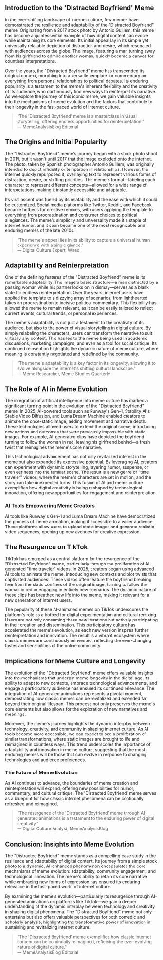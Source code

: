 ## Introduction to the 'Distracted Boyfriend' Meme

In the ever-shifting landscape of internet culture, few memes have demonstrated the resilience and adaptability of the "Distracted Boyfriend" meme. Originating from a 2017 stock photo by Antonio Guillem, this meme has become a quintessential example of how digital content can evolve while maintaining its core elements. Its initial appeal lay in its simple yet universally relatable depiction of distraction and desire, which resonated with audiences across the globe. The image, featuring a man turning away from his girlfriend to admire another woman, quickly became a canvas for countless interpretations.

Over the years, the "Distracted Boyfriend" meme has transcended its original context, morphing into a versatile template for commentary on everything from personal relationships to political debates. Its enduring popularity is a testament to the meme's inherent flexibility and the creativity of its audience, who continuously find new ways to reinterpret its narrative. As we explore the journey of this iconic meme, we gain valuable insights into the mechanisms of meme evolution and the factors that contribute to their longevity in the fast-paced world of internet culture.

> "The 'Distracted Boyfriend' meme is a masterclass in visual storytelling, offering endless opportunities for reinterpretation."  
> — MemeAnalysisBlog Editorial

## The Origins and Initial Popularity

The "Distracted Boyfriend" meme's journey began with a stock photo shoot in 2015, but it wasn't until 2017 that the image exploded onto the internet. The photo, taken by Spanish photographer Antonio Guillem, was originally intended to depict infidelity or temptation in relationships. However, the internet quickly repurposed it, overlaying text to represent various forms of distraction, desire, or shifting priorities. The meme's format—labeling each character to represent different concepts—allowed for a wide range of interpretations, making it instantly accessible and adaptable.

Its viral ascent was fueled by its relatability and the ease with which it could be customized. Social media platforms like Twitter, Reddit, and Facebook became hotbeds for creative remixes, with users applying the template to everything from procrastination and consumer choices to political allegiances. The meme's simplicity and universality made it a staple of internet humor, and it soon became one of the most recognizable and enduring memes of the late 2010s.

> "The meme's appeal lies in its ability to capture a universal human experience with a single glance."  
> — Digital Culture Expert, Wired

## Adaptability and Reinterpretation

One of the defining features of the "Distracted Boyfriend" meme is its remarkable adaptability. The image's basic structure—a man distracted by a passing woman while his partner looks on in dismay—serves as a blank slate for endless reinterpretation. Over the years, internet users have applied the template to a dizzying array of scenarios, from lighthearted takes on procrastination to incisive political commentary. This flexibility has allowed the meme to remain relevant, as it can be easily tailored to reflect current events, cultural trends, or personal experiences.

The meme's adaptability is not just a testament to the creativity of its audience, but also to the power of visual storytelling in digital culture. By simply relabeling the characters, users can transform the narrative to suit virtually any context. This has led to the meme being used in academic discussions, marketing campaigns, and even as a tool for social critique. Its continued reinvention highlights the dynamic nature of meme culture, where meaning is constantly negotiated and redefined by the community.

> "The meme's adaptability is a key factor in its longevity, allowing it to evolve alongside the internet's shifting cultural landscape."  
> — Meme Researcher, Meme Studies Quarterly

## The Role of AI in Meme Evolution

The integration of artificial intelligence into meme culture has marked a significant turning point in the evolution of the "Distracted Boyfriend" meme. In 2025, AI-powered tools such as Runway's Gen-1, Stability AI's Stable Video Diffusion, and Luma Dream Machine enabled creators to animate the once-static image, adding movement and narrative depth. These technologies allowed users to extend the original scene, introducing new actions and outcomes that were previously impossible with static images. For example, AI-generated clips have depicted the boyfriend turning to follow the woman in red, leaving his girlfriend behind—a fresh twist that reimagines the meme's core narrative.

This technological advancement has not only revitalized interest in the meme but also expanded its expressive potential. By leveraging AI, creators can experiment with dynamic storytelling, layering humor, suspense, or even eeriness into the familiar scene. The result is a new genre of "time traveler" videos, where the meme's characters are set in motion, and the story can take unexpected turns. This fusion of AI and meme culture exemplifies how digital creativity is being reshaped by technological innovation, offering new opportunities for engagement and reinterpretation.

### AI Tools Empowering Meme Creators

AI tools like Runway's Gen-1 and Luma Dream Machine have democratized the process of meme animation, making it accessible to a wider audience. These platforms allow users to upload static images and generate realistic video sequences, opening up new avenues for creative expression.

## The Resurgence on TikTok

TikTok has emerged as a central platform for the resurgence of the "Distracted Boyfriend" meme, particularly through the proliferation of AI-generated "time traveler" videos. In 2025, creators began using advanced AI tools to animate the meme, introducing new contexts and plot twists that captivated audiences. These videos often feature the boyfriend breaking free from the static confines of the original image, turning to follow the woman in red or engaging in entirely new scenarios. The dynamic nature of these clips has breathed new life into the meme, making it relevant for a new generation of internet users.

The popularity of these AI-animated memes on TikTok underscores the platform's role as a hotbed for digital experimentation and cultural remixing. Users are not only consuming these new iterations but actively participating in their creation and dissemination. This participatory culture has accelerated the meme's evolution, as each new version inspires further reinterpretation and innovation. The result is a vibrant ecosystem where classic memes are continuously reinvented, reflecting the ever-changing tastes and sensibilities of the online community.

## Implications for Meme Culture and Longevity

The evolution of the "Distracted Boyfriend" meme offers valuable insights into the mechanisms that underpin meme longevity in the digital age. Its ability to adapt to new contexts, embrace technological advancements, and engage a participatory audience has ensured its continued relevance. The integration of AI-generated animations represents a pivotal moment, demonstrating how classic memes can be revitalized and extended far beyond their original lifespan. This process not only preserves the meme's core elements but also allows for the exploration of new narratives and meanings.

Moreover, the meme's journey highlights the dynamic interplay between technology, creativity, and community in shaping internet culture. As AI tools become more accessible, we can expect to see a proliferation of similar transformations, where static images are brought to life and reimagined in countless ways. This trend underscores the importance of adaptability and innovation in meme culture, suggesting that the most enduring memes will be those that can evolve in response to changing technologies and audience preferences.

### The Future of Meme Evolution

As AI continues to advance, the boundaries of meme creation and reinterpretation will expand, offering new possibilities for humor, commentary, and cultural critique. The 'Distracted Boyfriend' meme serves as a blueprint for how classic internet phenomena can be continually refreshed and reimagined.

> "The resurgence of the 'Distracted Boyfriend' meme through AI-generated animations is a testament to the enduring power of digital creativity."  
> — Digital Culture Analyst, MemeAnalysisBlog

## Conclusion: Insights into Meme Evolution

The "Distracted Boyfriend" meme stands as a compelling case study in the resilience and adaptability of digital content. Its journey from a simple stock photo to a dynamic, AI-enhanced phenomenon encapsulates the core mechanisms of meme evolution: adaptability, community engagement, and technological innovation. The meme's ability to retain its core narrative while embracing new forms of expression has ensured its enduring relevance in the fast-paced world of internet culture.

By examining the meme's evolution—particularly its resurgence through AI-generated animations on platforms like TikTok—we gain a deeper understanding of the dynamic interplay between technology and creativity in shaping digital phenomena. The "Distracted Boyfriend" meme not only entertains but also offers valuable perspectives for both comedic and scholarly analysis, highlighting the transformative power of innovation in sustaining and revitalizing internet culture.

> "The 'Distracted Boyfriend' meme exemplifies how classic internet content can be continually reimagined, reflecting the ever-evolving nature of digital culture."  
> — MemeAnalysisBlog Editorial
